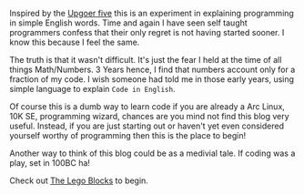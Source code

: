 Inspired by the [Upgoer five](https://xkcd.com/1133/) this is an experiment in explaining programming in simple English words.
Time and again I have seen self taught programmers confess that their only regret is not having started sooner. I know this because I feel the same. 

The truth is that it wasn't difficult. It's just the fear I held at the time of all things Math/Numbers. 3 Years hence, I find that numbers account only for a fraction of my code. I wish someone had told me in those early years, using simple language to explain `Code in English`.

Of course this is a dumb way to learn code if you are already a Arc Linux, 10K SE, programming wizard, chances are you mind not find this blog very useful. Instead, if you are just starting out or haven't yet even considered yourself worthy of programming then this is the place to begin!

Another way to think of this blog could be as a medivial tale. If coding was a play, set in 100BC ha!

Check out [The Lego Blocks](/the-lego-blocks.md) to begin.